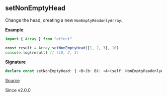 ## setNonEmptyHead

Change the head, creating a new `NonEmptyReadonlyArray`.

**Example**

```ts
import { Array } from "effect"

const result = Array.setNonEmptyHead([1, 2, 3], 10)
console.log(result) // [10, 2, 3]
```

**Signature**

```ts
declare const setNonEmptyHead: { <B>(b: B): <A>(self: NonEmptyReadonlyArray<A>) => NonEmptyArray<A | B>; <A, B>(self: NonEmptyReadonlyArray<A>, b: B): NonEmptyArray<A | B>; }
```

[Source](https://github.com/Effect-TS/effect/tree/main/packages/effect/src/Array.ts#L1595)

Since v2.0.0